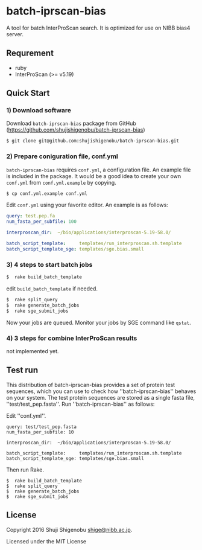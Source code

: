 batch-iprscan-bias
================

A tool for batch InterProScan search. It is optimized for use on NIBB bias4 server.

## Requrement

*  ruby
*  InterProScan (>= v5.19)

## Quick Start

### 1) Download software

Download `batch-iprscan-bias` package from GitHub (https://github.com/shujishigenobu/batch-iprscan-bias)

```bash
$ git clone git@github.com:shujishigenobu/batch-iprscan-bias.git
```

### 2) Prepare coniguration file, conf.yml

`batch-iprscan-bias` requires `conf.yml`, a configuration file. An example file is included in the package. It would be a good idea to create your own `conf.yml` from `conf.yml.example` by copying.

```bash
$ cp conf.yml.example conf.yml
```

Edit `conf.yml` using your favorite editor. An example is as follows:

```yaml
query: test.pep.fa
num_fasta_per_subfile: 100

interproscan_dir:  ~/bio/applications/interproscan-5.19-58.0/

batch_script_template:     templates/run_interproscan.sh.template
batch_script_template_sge: templates/sge.bias.small
```

### 3) 4 steps to start batch jobs

```bash
$  rake build_batch_template
```
edit `build_batch_template` if needed.

```bash
$  rake split_query
$  rake generate_batch_jobs
$  rake sge_submit_jobs
```
Now your jobs are queued. Monitor your jobs by SGE command like `qstat`.

### 4) 3 steps for combine InterProScan results

not implemented yet.

## Test run
This distribution of batch-iprscan-bias provides a set of protein test sequences, which you can use to check how ''batch-iprscan-bias''  behaves on your system. The test protein sequences are stored as a single fasta file, ''test/test_pep.fasta''.  Run ''batch-iprscan-bias'' as follows:

Edit ''conf.yml''. 

```
query: test/test_pep.fasta
num_fasta_per_subfile: 10

interproscan_dir:  ~/bio/applications/interproscan-5.19-58.0/

batch_script_template:     templates/run_interproscan.sh.template
batch_script_template_sge: templates/sge.bias.small
```

Then run Rake.

```
$  rake build_batch_template
$  rake split_query
$  rake generate_batch_jobs
$  rake sge_submit_jobs
```

## License

Copyright 2016 Shuji Shigenobu <shige@nibb.ac.jp>.

Licensed under the MIT License
